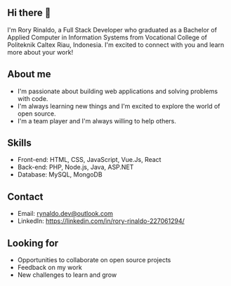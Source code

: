 ## Hi there 👋

I'm Rory Rinaldo, a Full Stack Developer who graduated as a Bachelor of Applied Computer in Information Systems from Vocational College of Politeknik Caltex Riau, Indonesia. I'm excited to connect with you and learn more about your work! 

**About me**
---
* I'm passionate about building web applications and solving problems with code.
* I'm always learning new things and I'm excited to explore the world of open source.
* I'm a team player and I'm always willing to help others.

**Skills**
----
* Front-end: HTML, CSS, JavaScript, Vue.Js, React
* Back-end: PHP, Node.js, Java, ASP.NET
* Database: MySQL, MongoDB 

**Contact**
---
* Email: rynaldo.dev@outlook.com
* LinkedIn: https://linkedin.com/in/rory-rinaldo-227061294/

**Looking for**
---
* Opportunities to collaborate on open source projects
* Feedback on my work
* New challenges to learn and grow


